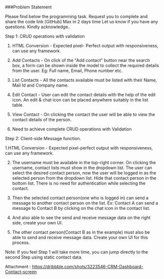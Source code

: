 ###Problem Statement

Please find below the programming task. Request you to complete and share the code link [GitHub] Max in 2 days time
Let us know if you have any questions.
Kindly acknowledge..


Step 1: CRUD operations with validation

1. HTML Conversion - Expected pixel- Perfect output with responsiveness, can use any framework.

2. Add Contacts - On click of the "Add contact" button near the search box, a form can be shown inside the model to collect the required details from the user. Eg: Full name, Email, Phone number etc.

3. List Contacts - All the contacts available must be listed with their Name, Mail Id and Company name.

4. Edit Contact - User can edit the contact details with the help of the edit icon. An edit & chat icon can be placed anywhere suitably in the list table.

5. View Contact - On clicking the contact the user will be able to view the contact details of the person.

6. Need to achieve complete CRUD operations with Validation

Step 2: Client-side Message function.


1.HTML Conversion - Expected pixel-perfect output with responsiveness, can use any framework.

2. The username must be available in the top-right corner. On clicking the username, contact lists must show in the  dropdown list. The user can select the desired contact person, now the user will be logged in as the selected person from the dropdown list. Hide that contact person in the bottom list. There is no need for authentication while selecting the contact.

3. Then the selected contact person(one who is logged in) can send a message to another contact person on the list. Ex: Contact A can send a message to Contact B by clicking on the chat icon in the contact list. 

4. And also able to see the send and receive message data on the right side, create your own UI.

5. The other contact person(Contact B as in the example) must also be able to send and receive message data. Create your own UI for this process.

Note: If you feel Step 1 will take more time, you can jump directly to the second Step using static contact data.

Attachment : https://dribbble.com/shots/3223546-CRM-Dashboard-Contact-screen
